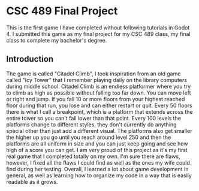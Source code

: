 # CSC 489 Final Project
 
This is the first game I have completed without following tutorials in Godot 4. I submitted this game as my final project for my CSC 489 class, my final class to complete my bachelor's degree.

## Introduction

The game is called "Citadel Climb", I took inspiration from an old game called "Icy Tower" that I remember playing daily on the library computers during middle school. Citadel Climb is an endless platformer where you try to climb as high as possible without falling too far down. You can move left or right and jump. If you fall 10 or more floors from your highest reached floor during that run, you lose and can either restart or quit. Every 50 floors there is what I call a breakpoint, which is a platform that extends across the entire tower so you can't fall lower than that point. Every 100 levels the platforms change to different styles, they don't currently do anything special other than just add a different visual. The platforms also get smaller the higher up you go until you reach around level 250 and then the platforms are all uniform in size and you can just keep going and see how high of a score you can get. I am very proud of this project as it's my first real game that I completed totally on my own. I'm sure there are flaws, however, I fixed all the flaws I could find as well as the ones my wife could find during her testing. Overall, I learned a lot about game development in general, as well as learning how to organize my code in a way that is easily readable as it grows.
